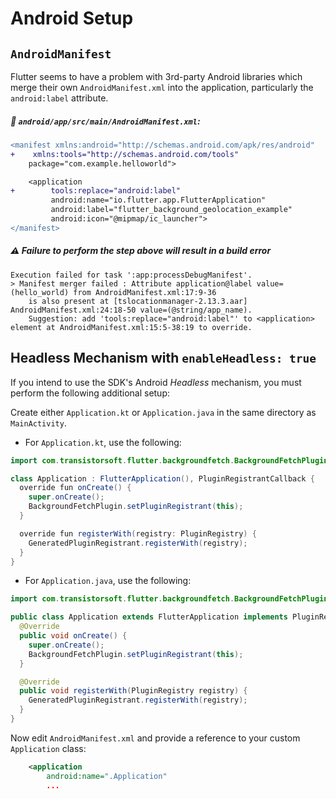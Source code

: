 # Android Setup

## `AndroidManifest`

Flutter seems to have a problem with 3rd-party Android libraries which merge their own `AndroidManifest.xml` into the application, particularly the `android:label` attribute.

##### :open_file_folder: `android/app/src/main/AndroidManifest.xml`:

```diff
<manifest xmlns:android="http://schemas.android.com/apk/res/android"
+    xmlns:tools="http://schemas.android.com/tools"
    package="com.example.helloworld">

    <application
+        tools:replace="android:label"
         android:name="io.flutter.app.FlutterApplication"
         android:label="flutter_background_geolocation_example"
         android:icon="@mipmap/ic_launcher">
</manifest>

```

##### :warning: Failure to perform the step above will result in a **build error**

```
Execution failed for task ':app:processDebugManifest'.
> Manifest merger failed : Attribute application@label value=(hello_world) from AndroidManifest.xml:17:9-36
    is also present at [tslocationmanager-2.13.3.aar] AndroidManifest.xml:24:18-50 value=(@string/app_name).
    Suggestion: add 'tools:replace="android:label"' to <application> element at AndroidManifest.xml:15:5-38:19 to override.
```

## Headless Mechanism with `enableHeadless: true`

If you intend to use the SDK's Android *Headless* mechanism, you must perform the following additional setup:

Create either `Application.kt` or `Application.java` in the same directory as `MainActivity`.

- For `Application.kt`, use the following:

```java
import com.transistorsoft.flutter.backgroundfetch.BackgroundFetchPlugin;

class Application : FlutterApplication(), PluginRegistrantCallback {
  override fun onCreate() {
    super.onCreate();
    BackgroundFetchPlugin.setPluginRegistrant(this);
  }

  override fun registerWith(registry: PluginRegistry) {
    GeneratedPluginRegistrant.registerWith(registry);
  }
}
```

- For `Application.java`, use the following:

```java
import com.transistorsoft.flutter.backgroundfetch.BackgroundFetchPlugin;

public class Application extends FlutterApplication implements PluginRegistrantCallback {
  @Override
  public void onCreate() {
    super.onCreate();
    BackgroundFetchPlugin.setPluginRegistrant(this);
  }

  @Override
  public void registerWith(PluginRegistry registry) {
    GeneratedPluginRegistrant.registerWith(registry);
  }
}
```

Now edit `AndroidManifest.xml` and provide a reference to your custom `Application` class:
```xml
    <application
        android:name=".Application"
        ...
```

